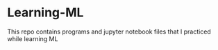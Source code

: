 # Learning-ML
This repo contains programs and jupyter notebook files that I practiced while learning ML
